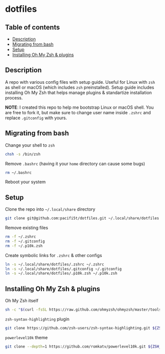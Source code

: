 # dotfiles

## Table of contents

- [Description](#description)
- [Migrating from bash](#migrating-from-bash)
- [Setup](#setup)
- [Installing Oh My Zsh & plugins](#installing-oh-my-zsh--plugins)

## Description

A repo with various config files with setup guide. Useful for Linux with `zsh` as shell or macOS (which includes `zsh` preinstalled). Setup guide includes installing Oh My Zsh that helps manage plugins & standartize installation process.

**NOTE**: I created this repo to help me bootstrap Linux or macOS shell. You are free to fork it, but make sure to change user name inside `.zshrc` and replace `.gitconfig` with yours.

## Migrating from bash

Change your shell to `zsh`

```bash
chsh -s /bin/zsh
```

Remove `.bashrc` (having it your `home` directory can cause some bugs)

```bash
rm ~/.bashrc
```

Reboot your system

## Setup

Clone the repo into `~/.local/share` directory

```zsh
git clone git@github.com:pacifi5t/dotfiles.git ~/.local/share/dotfiles
```

Remove existing files

```zsh
rm -f ~/.zshrc
rm -f ~/.gitconfig
rm -f ~/.p10k.zsh
```

Create symbolic links for `.zshrc` & other configs

```zsh
ln -s ~/.local/share/dotfiles/.zshrc ~/.zshrc
ln -s ~/.local/share/dotfiles/.gitconfig ~/.gitconfig
ln -s ~/.local/share/dotfiles/.p10k.zsh ~/.p10k.zsh
```

## Installing Oh My Zsh & plugins

Oh My Zsh itself

```zsh
sh -c "$(curl -fsSL https://raw.github.com/ohmyzsh/ohmyzsh/master/tools/install.sh)"
```

`zsh-syntax-highlighting` plugin

```zsh
git clone https://github.com/zsh-users/zsh-syntax-highlighting.git ${ZSH_CUSTOM:-~/.oh-my-zsh/custom}/plugins/zsh-syntax-highlighting
```

`powerlevel10k` theme

```zsh
git clone --depth=1 https://github.com/romkatv/powerlevel10k.git ${ZSH_CUSTOM:-$HOME/.oh-my-zsh/custom}/themes/powerlevel10k
```
